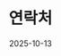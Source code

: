 ---
title: 연락처
date: 2025-10-13 
type: landing
draft : true 

sections:
  - block: contact
    content:
      title: 연락처
      text: |-
        프로젝트 협업 제안이나 기타 궁금한 점이 있으시면 아래 연락처로 편하게 연락 주세요.
      
      email: cws1513@jbnu.ac.kr
      phone: 010-5191-3088
      
     
      autolink: true
      
      form:
        provider: ''
    design:
      columns: '1'
---